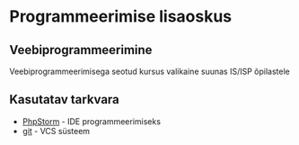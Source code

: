# Programmeerimise lisaoskus
## Veebiprogrammeerimine
Veebiprogrammeerimisega seotud kursus valikaine suunas IS/ISP õpilastele
## Kasutatav tarkvara
* [PhpStorm](https://www.jetbrains.com/phpstorm/download/#section=windows) - IDE programmeerimiseks
* [git](https://git-scm.com/download/win) - VCS süsteem